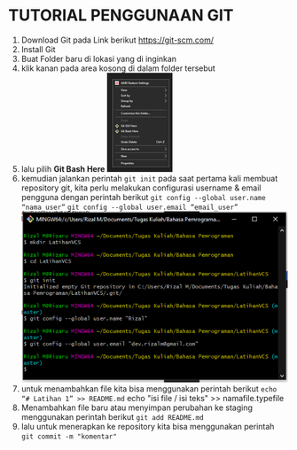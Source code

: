 # TUTORIAL PENGGUNAAN GIT

1. Download Git pada Link berikut https://git-scm.com/
2. Install Git
3. Buat Folder baru di lokasi yang di inginkan
4. klik kanan pada area kosong di dalam folder tersebut
5. lalu pilih **Git Bash Here**
![Screenshot 1](https://github.com/Lazr28/latihanVCS/blob/master/screenshot/SS1.png?raw=true)
6. kemudian jalankan perintah ` git init `
    pada saat pertama kali membuat repository git, kita perlu melakukan configurasi username & email pengguna dengan perintah berikut
    `git config --global user.name “nama_user”`
    `git config --global user.email “email_user”`
    ![Screenshot 2](https://github.com/Lazr28/latihanVCS/blob/master/screenshot/SS2.png?raw=true)
7. untuk menambahkan file kita bisa menggunakan perintah berikut
    `echo “# Latihan 1” >> README.md`
         echo "isi file / isi teks" >> namafile.typefile
8.  Menambahkan file baru atau menyimpan perubahan ke staging menggunakan perintah berikut
    `git add README.md`
9. lalu untuk menerapkan ke repository kita bisa menggunakan perintah 
    `git commit -m "komentar"`